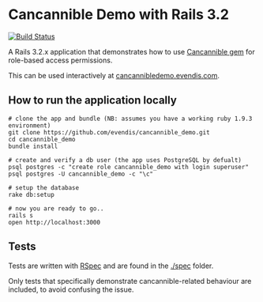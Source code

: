 # Cancannible Demo with Rails 3.2
[![Build Status](https://travis-ci.org/evendis/cancannible_demo.svg?branch=master)](https://travis-ci.org/evendis/cancannible_demo)

A Rails 3.2.x application that demonstrates how to use [Cancannible gem](https://github.com/evendis/cancannible) for role-based access permissions.

This can be used interactively at [cancannibledemo.evendis.com](http://cancannibledemo.evendis.com/).

## How to run the application locally

    # clone the app and bundle (NB: assumes you have a working ruby 1.9.3 environment)
    git clone https://github.com/evendis/cancannible_demo.git
    cd cancannible_demo
    bundle install

    # create and verify a db user (the app uses PostgreSQL by defualt)
    psql postgres -c "create role cancannible_demo with login superuser"
    psql postgres -U cancannible_demo -c "\c"

    # setup the database
    rake db:setup

    # now you are ready to go..
    rails s
    open http://localhost:3000

## Tests

Tests are written with [RSpec](https://www.relishapp.com/rspec/rspec-rails/docs) and are found in the [./spec](./spec) folder.

Only tests that specifically demonstrate cancannible-related behaviour are included, to avoid confusing the issue.
